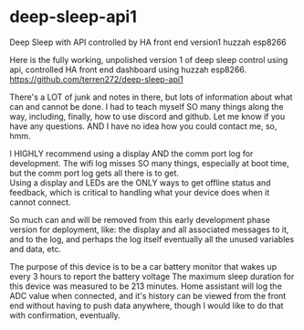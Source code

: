 # deep-sleep-api1
Deep Sleep with API controlled by HA front end version1 huzzah esp8266

Here is the fully working, unpolished version 1 of deep sleep control using api, 
controlled HA front end dashboard using huzzah esp8266.
https://github.com/terren272/deep-sleep-api1

There's a LOT of junk and notes in there, but lots of information about what can and cannot be done.
I had to teach myself SO many things along the way, including, finally, how to use discord and github.
Let me know if you have any questions. AND I have no idea how you could contact me, so, hmm.

I HIGHLY recommend using a display AND the comm port log for development.
The wifi log misses SO many things, especially at boot time, but the comm port log gets all there is to get.  
Using a display and LEDs are the ONLY ways to get offline status and feedback, 
which is critical to handling what your device does when it cannot connect.

So much can and will be removed from this early development phase version for deployment, like:
the display and all associated messages to it, and to the log, and perhaps the log itself eventually
all the unused variables and data, etc.  

The purpose of this device is to be 
a car battery monitor that wakes up every 3 hours to report the battery voltage
The maximum sleep duration for this device was measured to be 213 minutes.
Home assistant will log the ADC value when connected, and it's history can be viewed from the front end 
without having to push data anywhere, though I would like to do that with confirmation, eventually.


